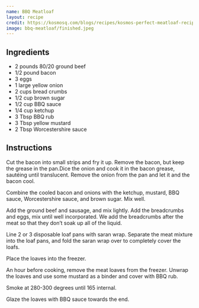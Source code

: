 ```yaml
---
name: BBQ Meatloaf
layout: recipe
credit: https://kosmosq.com/blogs/recipes/kosmos-perfect-meatloaf-recipe
image: bbq-meatloaf/finished.jpeg
---
```

## Ingredients

* 2 pounds 80/20 ground beef
* 1/2 pound bacon
* 3 eggs
* 1 large yellow onion
* 2 cups bread crumbs
* 1/2 cup brown sugar
* 1/2 cup BBQ sauce
* 1/4 cup ketchup
* 3 Tbsp BBQ rub
* 3 Tbsp yellow mustard
* 2 Tbsp Worcestershire sauce

## Instructions

Cut the bacon into small strips and fry it up. Remove the bacon, but keep the grease in the pan.Dice the onion and cook it in the bacon grease, sautéing until translucent. Remove the onion from the pan and let it and the bacon cool.

Combine the cooled bacon and onions with the ketchup, mustard, BBQ sauce, Worcestershire sauce, and brown sugar. Mix well.

Add the ground beef and sausage, and mix lightly. Add the breadcrumbs and eggs, mix until well incorporated. We add the breadcrumbs after the meat so that they don’t soak up all of the liquid.

Line 2 or 3 disposable loaf pans with saran wrap. Separate the meat mixture into the loaf pans, and fold the saran wrap over to completely cover the loafs.

Place the loaves into the freezer.

An hour before cooking, remove the meat loaves from the freezer. Unwrap the loaves and use some mustard as a binder and cover with BBQ rub.

Smoke at 280-300 degrees until 165 internal.

Glaze the loaves with BBQ sauce towards the end.